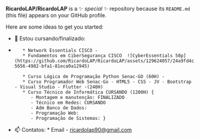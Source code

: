 **RicardoLAP/RicardoLAP**  is a ✨ _special_ ✨ repository because its `README.md` (this file) appears on your GitHub profile.

Here are some ideas to get you started:

- 🌱 Estou cursando/finalizado:
- 
         * Network Essentials CISCO - 
         * Fundamentos em CiberSegurança CISCO  ![CyberEssentials 50p](https://github.com/RicardoLAP/RicardoLAP/assets/129624057/24a9fd4c-5656-4982-bfa1-81eca0a12945)
  
         * Curso Lógica de Programação Python Senac-GO (60H) - 
         * Curso Programador Web Senac-Go - HTML5 - CSS - JV - Bootstrap - Visual Studio - Flutter -(240H)   
         * Curso Técnico de Informática CURSANDO (1200H) {
            - Montagem e manutenção: FINALIZADO
            - Técnico em Redes: CURSANDO
            - Adm Banco de Dados:
            - Programação Web:
            - Programação de Sistemas: }
- 📫 Contatos: 
         * Email - ricardolap90@gmail.com


